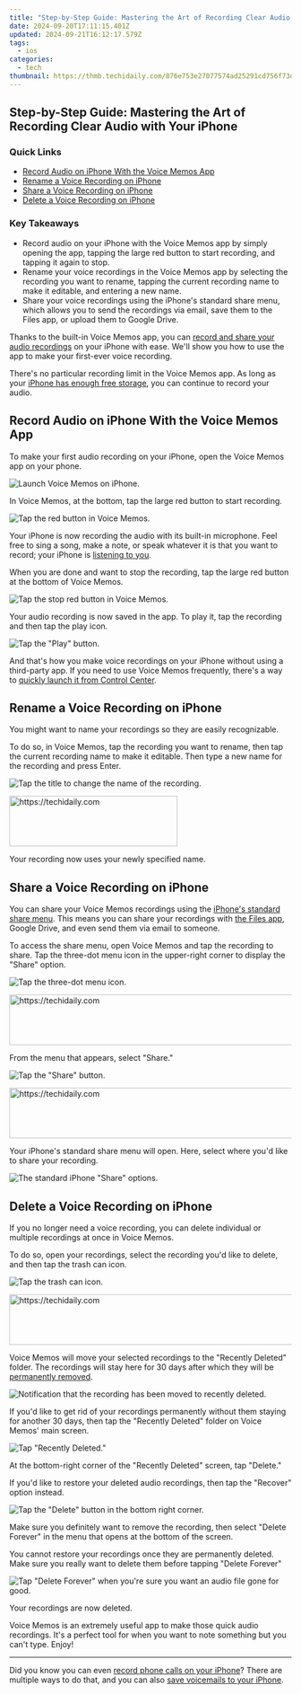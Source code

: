 ```yaml
---
title: "Step-by-Step Guide: Mastering the Art of Recording Clear Audio with Your iPhone"
date: 2024-09-20T17:11:15.401Z
updated: 2024-09-21T16:12:17.579Z
tags:
  - ios
categories:
  - tech
thumbnail: https://thmb.techidaily.com/876e753e27077574ad25291cd756f73dd324e0088d395c4f6b7d4b1f29dc8396.jpg
---
```


## Step-by-Step Guide: Mastering the Art of Recording Clear Audio with Your iPhone

### Quick Links

* [Record Audio on iPhone With the Voice Memos App](https://buynow-marvelous.techidaily.com/a-buyers-guide-to-selecting-superior-smart-speakers-for-enhanced-home-automation/)
* [Rename a Voice Recording on iPhone](https://tiktok-clips.techidaily.com/devising-a-personalized-tiktok-alphanumeric-marker-for-2024/)
* [Share a Voice Recording on iPhone](https://youtube-zero.techidaily.com/24-meeting-mastery-streaming-google-meet-directly-to-youtube/)
* [Delete a Voice Recording on iPhone](https://ai-video-editing.techidaily.com/updated-how-to-add-motion-blur-in-davinci-resolve-in-2024/)

### Key Takeaways

* Record audio on your iPhone with the Voice Memos app by simply opening the app, tapping the large red button to start recording, and tapping it again to stop.
* Rename your voice recordings in the Voice Memos app by selecting the recording you want to rename, tapping the current recording name to make it editable, and entering a new name.
* Share your voice recordings using the iPhone's standard share menu, which allows you to send the recordings via email, save them to the Files app, or upload them to Google Drive.

 Thanks to the built-in Voice Memos app, you can [record and share your audio recordings](https://ai-video-tools.techidaily.com/new-2024-approved-edit-like-a-pro-the-ultimate-free-guide-to-gopro-video-editing/) on your iPhone with ease. We'll show you how to use the app to make your first-ever voice recording.

 There's no particular recording limit in the Voice Memos app. As long as your [iPhone has enough free storage](https://extra-support.techidaily.com/updated-key-players-transforming-vr-landscape/), you can continue to record your audio.

##  Record Audio on iPhone With the Voice Memos App

 To make your first audio recording on your iPhone, open the Voice Memos app on your phone.

![Launch Voice Memos on iPhone.](https://static1.howtogeekimages.com/wordpress/wp-content/uploads/2021/11/1-open-voice-memos.png) 

 In Voice Memos, at the bottom, tap the large red button to start recording.

![Tap the red button in Voice Memos.](https://static1.howtogeekimages.com/wordpress/wp-content/uploads/2021/11/2-record-audio-iphone.png) 

 Your iPhone is now recording the audio with its built-in microphone. Feel free to sing a song, make a note, or speak whatever it is that you want to record; your iPhone is [listening to you](https://instagram-video-files.techidaily.com/updated-the-ultimate-selection-of-6-pioneering-instagram-reel-apps/).

 When you are done and want to stop the recording, tap the large red button at the bottom of Voice Memos.

![Tap the stop red button in Voice Memos.](https://static1.howtogeekimages.com/wordpress/wp-content/uploads/2021/11/3-stop-audio-recording.png) 

 Your audio recording is now saved in the app. To play it, tap the recording and then tap the play icon.

![Tap the "Play" button.](https://static1.howtogeekimages.com/wordpress/wp-content/uploads/2023/09/tap-the-play-button-1.png) 

 And that's how you make voice recordings on your iPhone without using a third-party app. If you need to use Voice Memos frequently, there's a way to [quickly launch it from Control Center](https://youtube-blog.techidaily.com/ed-initiate-internet-income-low-cost-youtube-channel-buys-for-2024/).

##  Rename a Voice Recording on iPhone

 You might want to name your recordings so they are easily recognizable.

 To do so, in Voice Memos, tap the recording you want to rename, then tap the current recording name to make it editable. Then type a new name for the recording and press Enter.

![Tap the title to change the name of the recording.](https://static1.howtogeekimages.com/wordpress/wp-content/uploads/2023/09/tap-the-title.png) 

<!-- affiliate ads begin -->
<a href="https://aligracehair.sjv.io/c/5597632/2115946/19272" target="_top" id="2115946">
  <img src="//a.impactradius-go.com/display-ad/19272-2115946" border="0" alt="https://techidaily.com" width="300" height="90"/>
</a>
<img height="0" width="0" src="https://aligracehair.sjv.io/i/5597632/2115946/19272" style="position:absolute;visibility:hidden;" border="0" />
<!-- affiliate ads end -->

 Your recording now uses your newly specified name.

##  Share a Voice Recording on iPhone

 You can share your Voice Memos recordings using the [iPhone's standard share menu](https://screen-mirror.techidaily.com/overview-of-the-best-motorola-moto-e13-screen-mirroring-app-drfone-by-drfone-android/). This means you can share your recordings with [the Files app](https://fake-location.techidaily.com/life360-circle-everything-you-need-to-know-on-nokia-105-classic-drfone-by-drfone-virtual-android/), Google Drive, and even send them via email to someone.

 To access the share menu, open Voice Memos and tap the recording to share. Tap the three-dot menu icon in the upper-right corner to display the "Share" option. 

![Tap the three-dot menu icon.](https://static1.howtogeekimages.com/wordpress/wp-content/uploads/2023/09/tap-the-three-dot-button-1.png) 

<!-- affiliate ads begin -->
<a href="https://appsumo.8odi.net/c/5597632/2111967/7443" target="_top" id="2111967">
  <img src="//a.impactradius-go.com/display-ad/7443-2111967" border="0" alt="https://techidaily.com" width="728" height="90"/>
</a>
<img height="0" width="0" src="https://appsumo.8odi.net/i/5597632/2111967/7443" style="position:absolute;visibility:hidden;" border="0" />
<!-- affiliate ads end -->

 From the menu that appears, select "Share."

![Tap the "Share" button.](https://static1.howtogeekimages.com/wordpress/wp-content/uploads/2023/09/tap-the-share-button.png) 

<!-- affiliate ads begin -->
<a href="https://appsumo.8odi.net/c/5597632/2037346/7443" target="_top" id="2037346">
  <img src="//a.impactradius-go.com/display-ad/7443-2037346" border="0" alt="https://techidaily.com" width="728" height="90"/>
</a>
<img height="0" width="0" src="https://appsumo.8odi.net/i/5597632/2037346/7443" style="position:absolute;visibility:hidden;" border="0" />
<!-- affiliate ads end -->

 Your iPhone's standard share menu will open. Here, select where you'd like to share your recording.

![The standard iPhone "Share" options.](https://static1.howtogeekimages.com/wordpress/wp-content/uploads/2023/09/share-options.png) 

##  Delete a Voice Recording on iPhone

 If you no longer need a voice recording, you can delete individual or multiple recordings at once in Voice Memos.

 To do so, open your recordings, select the recording you'd like to delete, and then tap the trash can icon. 

![Tap the trash can icon.](https://static1.howtogeekimages.com/wordpress/wp-content/uploads/2023/09/tap-the-delete-button.png) 

<!-- affiliate ads begin -->
<a href="https://aligracehair.sjv.io/c/5597632/1972698/19272" target="_top" id="1972698">
  <img src="//a.impactradius-go.com/display-ad/19272-1972698" border="0" alt="https://techidaily.com" width="728" height="90"/>
</a>
<img height="0" width="0" src="https://aligracehair.sjv.io/i/5597632/1972698/19272" style="position:absolute;visibility:hidden;" border="0" />
<!-- affiliate ads end -->

 Voice Memos will move your selected recordings to the "Recently Deleted" folder. The recordings will stay here for 30 days after which they will be [permanently removed](https://youtube-blog.techidaily.com/n-2024-youtubes-virality-secrets-effective-hashtag-strategies/).

![Notification that the recording has been moved to recently deleted.](https://static1.howtogeekimages.com/wordpress/wp-content/uploads/2023/09/recording-moved-to-recently-deleted.png) 

 If you'd like to get rid of your recordings permanently without them staying for another 30 days, then tap the "Recently Deleted" folder on Voice Memos' main screen.

![Tap "Recently Deleted."](https://static1.howtogeekimages.com/wordpress/wp-content/uploads/2023/09/recently-deleted.png) 

 At the bottom-right corner of the "Recently Deleted" screen, tap "Delete."

 If you'd like to restore your deleted audio recordings, then tap the "Recover" option instead.

![Tap the "Delete" button in the bottom right corner.](https://static1.howtogeekimages.com/wordpress/wp-content/uploads/2023/09/tap-the-delete-button-again.png) 

 Make sure you definitely want to remove the recording, then select "Delete Forever" in the menu that opens at the bottom of the screen. 

 You cannot restore your recordings once they are permanently deleted. Make sure you really want to delete them before tapping "Delete Forever"

![Tap "Delete Forever" when you're sure you want an audio file gone for good.](https://static1.howtogeekimages.com/wordpress/wp-content/uploads/2023/09/delete-forever.png) 

 Your recordings are now deleted.

 Voice Memos is an extremely useful app to make those quick audio recordings. It's a perfect tool for when you want to note something but you can't type. Enjoy!

---

 Did you know you can even [record phone calls on your iPhone](https://video-screen-grab.techidaily.com/updated-uninterrupted-playback-capture/)? There are multiple ways to do that, and you can also [save voicemails to your iPhone](https://extra-information.techidaily.com/brief-sequences-lasting-impressions-time-lapse-with-samsung/).

<ins class="adsbygoogle"
     style="display:block"
     data-ad-format="autorelaxed"
     data-ad-client="ca-pub-7571918770474297"
     data-ad-slot="1223367746"></ins>

<ins class="adsbygoogle"
     style="display:block"
     data-ad-client="ca-pub-7571918770474297"
     data-ad-slot="8358498916"
     data-ad-format="auto"
     data-full-width-responsive="true"></ins>



